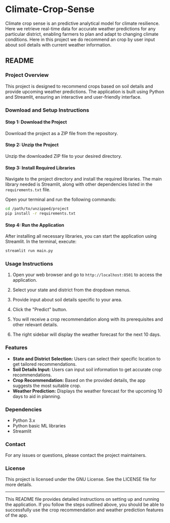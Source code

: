 # Climate-Crop-Sense
Climate crop sense is an predictive analytical model for climate resilience. Here we retrieve real-time data for accurate weather predictions for any particular district, enabling farmers to plan and adapt to changing climate conditions. Here in this project we do recommend an crop by user input about soil details with current weather information. 

## README

### Project Overview
This project is designed to recommend crops based on soil details and provide upcoming weather predictions. The application is built using Python and Streamlit, ensuring an interactive and user-friendly interface.

### Download and Setup Instructions

#### Step 1: Download the Project
Download the project as a ZIP file from the repository.

#### Step 2: Unzip the Project
Unzip the downloaded ZIP file to your desired directory.

#### Step 3: Install Required Libraries
Navigate to the project directory and install the required libraries. The main library needed is Streamlit, along with other dependencies listed in the `requirements.txt` file.

Open your terminal and run the following commands:

```sh
cd /path/to/unzipped/project
pip install -r requirements.txt
```

#### Step 4: Run the Application
After installing all necessary libraries, you can start the application using Streamlit. In the terminal, execute:

```sh
streamlit run main.py
```

### Usage Instructions

1. Open your web browser and go to `http://localhost:8501` to access the application.

2. Select your state and district from the dropdown menus.

3. Provide input about soil details specific to your area.

4. Click the "Predict" button.

5. You will receive a crop recommendation along with its prerequisites and other relevant details.

6. The right sidebar will display the weather forecast for the next 10 days.

### Features

- **State and District Selection:** Users can select their specific location to get tailored recommendations.
- **Soil Details Input:** Users can input soil information to get accurate crop recommendations.
- **Crop Recommendation:** Based on the provided details, the app suggests the most suitable crop.
- **Weather Prediction:** Displays the weather forecast for the upcoming 10 days to aid in planning.

### Dependencies
- Python 3.x
- Python basic ML libraries
- Streamlit

### Contact
For any issues or questions, please contact the project maintainers.

### License
This project is licensed under the GNU License. See the LICENSE file for more details.

---

This README file provides detailed instructions on setting up and running the application. If you follow the steps outlined above, you should be able to successfully use the crop recommendation and weather prediction features of the app.
